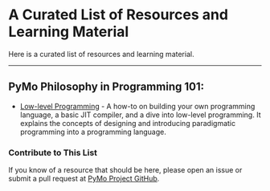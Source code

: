 # A Curated List of Resources and Learning Material
Here is a curated list of resources and learning material.

---
## PyMo Philosophy in Programming 101:
- [Low-level Programming](https://llvm.org/docs/tutorial/MyFirstLanguageFrontend/index.html) -
A how-to on building your own programming language, a basic JIT compiler, and a dive into low-level
programming. It explains the concepts of designing and introducing paradigmatic programming into 
a programming language.


### Contribute to This List
If you know of a resource that should be here, please open an issue or submit a 
pull request at [PyMo Project GitHub](link-to-repo).